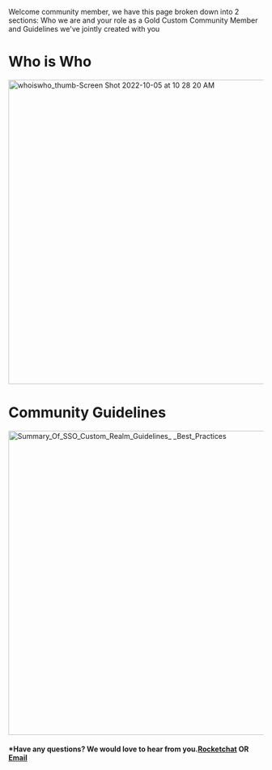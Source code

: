 Welcome community member, we have this page broken down into 2 sections: Who we are and your role as a Gold Custom Community Member and Guidelines we've jointly created with you


# Who is Who


<img   width="600" alt="whoiswho_thumb-Screen Shot 2022-10-05 at 10 28 20 AM" src="https://user-images.githubusercontent.com/56739669/194124175-79085809-5161-4f70-93a3-b713e5114635.png">

# Community Guidelines

 
<img width="600" alt="Summary_Of_SSO_Custom_Realm_Guidelines_ _Best_Practices" src="https://user-images.githubusercontent.com/56739669/194121513-1cb1d3f4-dbd7-4aa9-9de2-afdb5c50e911.png">

#### *Have any questions? We would love to hear from you.[Rocketchat](https://chat.developer.gov.bc.ca/channel/sso) OR [Email](mailto:bcgov.sso@gov.bc.ca)
